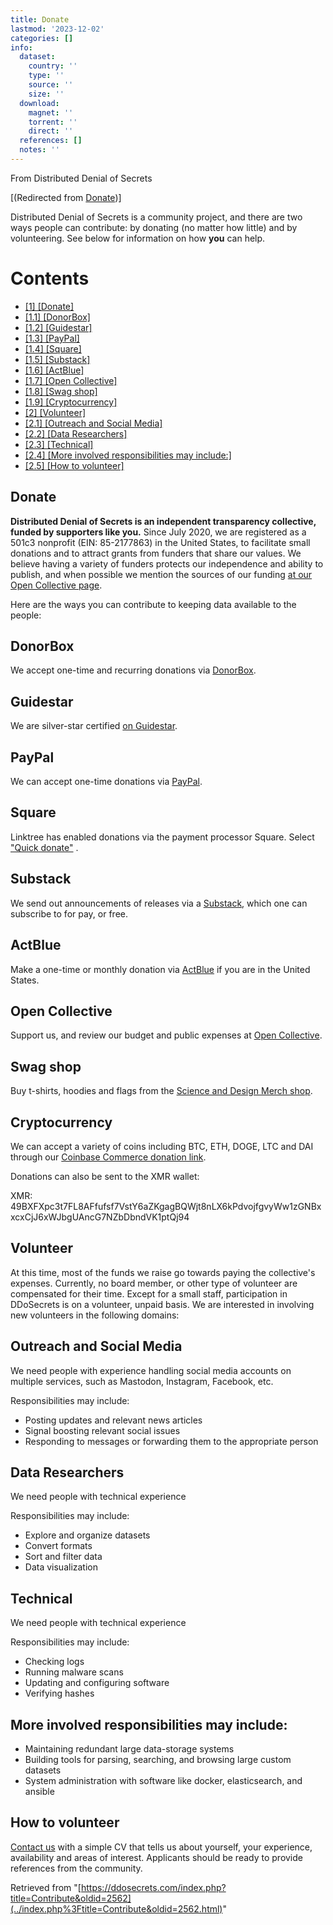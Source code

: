 ```yaml
---
title: Donate
lastmod: '2023-12-02'
categories: []
info:
  dataset:
    country: ''
    type: ''
    source: ''
    size: ''
  download:
    magnet: ''
    torrent: ''
    direct: ''
  references: []
  notes: ''
---
```




From Distributed Denial of Secrets

[(Redirected from
[Donate](./Special:RandomRedirect.html "Donate"))]

Distributed Denial of Secrets is a community project, and there are two
ways people can contribute: by donating (no matter how little) and by
volunteering. See below for information on how **you** can help.

# Contents

- [[1] [Donate]](Donate.html#Donate)
- [[1.1] [DonorBox]](Donate.html#DonorBox)
- [[1.2] [Guidestar]](Donate.html#Guidestar)
- [[1.3] [PayPal]](Donate.html#PayPal)
- [[1.4] [Square]](Donate.html#Square)
- [[1.5] [Substack]](Donate.html#Substack)
- [[1.6] [ActBlue]](Donate.html#ActBlue)
- [[1.7] [Open
Collective]](Donate.html#Open_Collective)
- [[1.8] [Swag shop]](Donate.html#Swag_shop)
- [[1.9]
[Cryptocurrency]](Donate.html#Cryptocurrency)
- [[2] [Volunteer]](Donate.html#Volunteer)
- [[2.1] [Outreach and Social
Media]](Donate.html#Outreach_and_Social_Media)
- [[2.2] [Data
Researchers]](Donate.html#Data_Researchers)
- [[2.3] [Technical]](Donate.html#Technical)
- [[2.4] [More involved responsibilities may
include:]](Donate.html#More_involved_responsibilities_may_include:)
- [[2.5] [How to
volunteer]](Donate.html#How_to_volunteer)

## Donate

**Distributed Denial of Secrets is an independent transparency
collective, funded by supporters like you.** Since July 2020, we are
registered as a 501c3 nonprofit (EIN: 85-2177863) in the United States,
to facilitate small donations and to attract grants from funders that
share our values. We believe having a variety of funders protects our
independence and ability to publish, and when possible we mention the
sources of our funding [at our Open Collective
page](https://opencollective.com/ddosecrets).

Here are the ways you can contribute to keeping data available to the
people:

## DonorBox

We accept one-time and recurring donations via
[DonorBox](https://ddosecrets.charity/).

## Guidestar

We are silver-star certified [on
Guidestar](https://www.guidestar.org/profile/85-2177863).

## PayPal

We can accept one-time donations via
[PayPal](https://www.paypal.com/paypalme/dosecrets).

## Square

Linktree has enabled donations via the payment processor Square. Select
["Quick donate"](https://linktr.ee/ddosecrets) .

## Substack

We send out announcements of releases via a
[Substack](https://ddosecrets.substack.com/), which one can subscribe to for pay, or free.

## ActBlue

Make a one-time or monthly donation via
[ActBlue](https://secure.actblue.com/donate/ddosecrets) if you are in the United States.

## Open Collective

Support us, and review our budget and public expenses at [Open
Collective](https://opencollective.com/ddosecrets).

## Swag shop

Buy t-shirts, hoodies and flags from the [Science and Design Merch
shop](https://shop.scidsg.org/collections/ddos).

## Cryptocurrency

We can accept a variety of coins including BTC, ETH, DOGE, LTC and DAI
through our [Coinbase Commerce donation
link](https://commerce.coinbase.com/checkout/61c420a9-260f-4d7f-8915-880032638d07).

Donations can also be sent to the XMR wallet:

XMR: 49BXFXpc3t7FL8AFfufsf7VstY6aZKgagBQWjt8nLX6kPdvojfgvyWw1zGNBxxcxCjJ6xWJbgUAncG7NZbDbndVK1ptQj94

## Volunteer

At this time, most of the funds we raise go towards paying the
collective's expenses. Currently, no board member, or other type of
volunteer are compensated for their time. Except for a small staff,
participation in DDoSecrets is on a volunteer, unpaid basis. We are
interested in involving new volunteers in the following domains:

## Outreach and Social Media

We need people with experience handling social media accounts on
multiple services, such as Mastodon, Instagram, Facebook, etc.

Responsibilities may include:

- Posting updates and relevant news articles
- Signal boosting relevant social issues
- Responding to messages or forwarding them to the appropriate person

## Data Researchers

We need people with technical experience

Responsibilities may include:

- Explore and organize datasets
- Convert formats
- Sort and filter data
- Data visualization

## Technical

We need people with technical experience

Responsibilities may include:

- Checking logs
- Running malware scans
- Updating and configuring software
- Verifying hashes

## More involved responsibilities may include:

- Maintaining redundant large data-storage systems
- Building tools for parsing, searching, and browsing large custom
datasets
- System administration with software like docker, elasticsearch, and
ansible

## How to volunteer

[Contact us](Contact.html "Contact") with a simple CV that tells us
about yourself, your experience, availability and areas of interest.
Applicants should be ready to provide references from the community.

Retrieved from
"[https://ddosecrets.com/index.php?title=Contribute&oldid=2562](../index.php%3Ftitle=Contribute&oldid=2562.html)"

